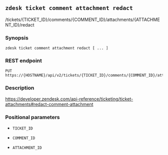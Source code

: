## `zdesk ticket comment attachment redact`

/tickets/{TICKET_ID}/comments/{COMMENT_ID}/attachments/{ATTACHMENT_ID}/redact

### Synopsis

    zdesk ticket comment attachment redact [ ... ]

### REST endpoint

    PUT https://{HOSTNAME}/api/v2/tickets/{TICKET_ID}/comments/{COMMENT_ID}/attachments/{ATTACHMENT_ID}/redact

### Description

https://developer.zendesk.com/api-reference/ticketing/ticket-attachments#redact-comment-attachment

### Positional parameters

* `TICKET_ID`

* `COMMENT_ID`

* `ATTACHMENT_ID`


